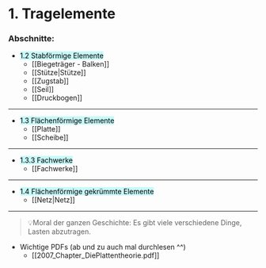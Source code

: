 # 1. Tragelemente

### Abschnitte:

- <mark style="background: #ABF7F7A6;">1.2 Stabförmige Elemente</mark> 
    - [[Biegeträger - Balken]]
    - [[Stütze|Stütze]]
    - [[Zugstab]]
    - [[Seil]]
    - [[Druckbogen]]

---

- <mark style="background: #ABF7F7A6;">1.3 Flächenförmige Elemente</mark> 
    - [[Platte]]
    - [[Scheibe]]

---
- <mark style="background: #ABF7F7A6;">1.3.3 Fachwerke</mark> 
	- [[Fachwerke]]

---

- <mark style="background: #ABF7F7A6;">1.4 Flächenförmige gekrümmte Elemente</mark> 
	- [[Netz|Netz]]

---

>💡Moral der ganzen Geschichte: 
	Es gibt viele verschiedene Dinge, Lasten abzutragen.


- Wichtige PDFs (ab und zu auch mal durchlesen ^^)
    - [[2007_Chapter_DiePlattentheorie.pdf]]